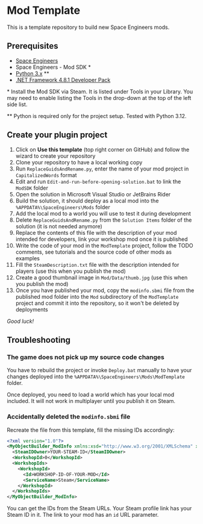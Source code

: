 # Mod Template

This is a template repository to build new Space Engineers mods.

## Prerequisites

- [Space Engineers](https://store.steampowered.com/app/244850/Space_Engineers/)
- Space Engineers - Mod SDK \*
- [Python 3.x](https://python.org) \**
- [.NET Framework 4.8.1 Developer Pack](https://dotnet.microsoft.com/en-us/download/dotnet-framework/net481)

\* Install the Mod SDK via Steam. It is listed under Tools in your Library. You may need to enable listing the Tools in the drop-down at the top of the left side list.

\** Python is required only for the project setup. Tested with Python 3.12.

## Create your plugin project

1. Click on **Use this template** (top right corner on GitHub) and follow the wizard to create your repository
2. Clone your repository to have a local working copy
3. Run `ReplaceGuidsAndRename.py`, enter the name of your mod project in `CapitalizedWords` format
4. Edit and run `Edit-and-run-before-opening-solution.bat` to link the `ModSDK` folder 
5. Open the solution in Microsoft Visual Studio or JetBrains Rider
6. Build the solution, it should deploy as a local mod into the `%APPDATA%\SpaceEngineers\Mods` folder
7. Add the local mod to a world you will use to test it during development
8. Delete `ReplaceGuidsAndRename.py` from the `Solution Items` folder of the solution (it is not needed anymore)
9. Replace the contents of this file with the description of your mod intended for developers, link your workshop mod once it is published
10. Write the code of your mod in the `ModTemplate` project, follow the TODO comments, see tutorials and the source code of other mods as examples
11. Fill the `SteamDescription.txt` file with the description intended for players (use this when you publish the mod)
12. Create a good thumbnail image in `Mod/Data/thumb.jpg` (use this when you publish the mod)
13. Once you have published your mod, copy the `modinfo.sbmi` file from the published mod folder into the `Mod` subdirectory of the `ModTemplate` project and commit it into the repository, so it won't be deleted by deployments  

_Good luck!_

## Troubleshooting

### The game does not pick up my source code changes

You have to rebuild the project or invoke `Deploy.bat` manually to have your changes
deployed into the `%APPDATA%\SpaceEngineers\Mods\ModTemplate` folder.

Once deployed, you need to load a world which has your local mod included. It will
not work in multiplayer until you publish it on Steam.

### Accidentally deleted the `modinfo.sbmi` file

Recreate the file from this template, fill the missing IDs accordingly:

```xml
<?xml version="1.0"?>
<MyObjectBuilder_ModInfo xmlns:xsd="http://www.w3.org/2001/XMLSchema" xmlns:xsi="http://www.w3.org/2001/XMLSchema-instance">
  <SteamIDOwner>YOUR-STEAM-ID</SteamIDOwner>
  <WorkshopId>0</WorkshopId>
  <WorkshopIds>
    <WorkshopId>
      <Id>WORKSHOP-ID-OF-YOUR-MOD</Id>
      <ServiceName>Steam</ServiceName>
    </WorkshopId>
  </WorkshopIds>
</MyObjectBuilder_ModInfo>
```

You can get the IDs from the Steam URLs. Your Steam profile link has your Steam ID in it. The link to your mod has an `id` URL parameter.
